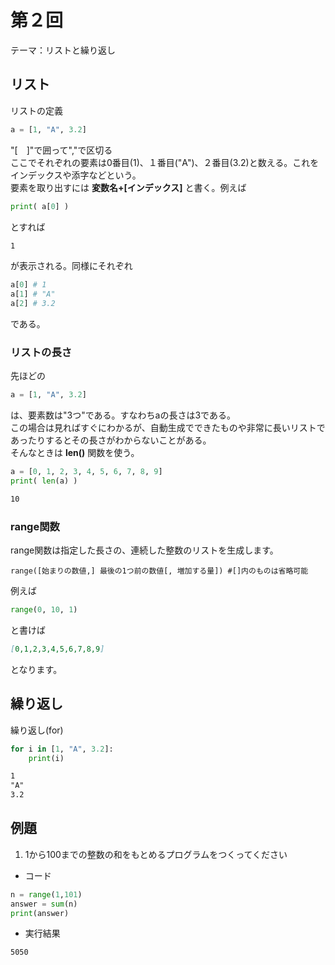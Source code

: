 # 第２回
テーマ：リストと繰り返し

## リスト

リストの定義
```python
a = [1, "A", 3.2]
```
"[　]"で囲って","で区切る  
ここでそれぞれの要素は0番目(1)、１番目("A")、２番目(3.2)と数える。これをインデックスや添字などという。  
要素を取り出すには **変数名+[インデックス]** と書く。例えば  
```python
print( a[0] )
```
とすれば
```Markdown
1
```
が表示される。同様にそれぞれ  
```python
a[0] # 1
a[1] # "A"
a[2] # 3.2
```
である。

### リストの長さ
先ほどの
```python
a = [1, "A", 3.2]
```
は、要素数は"3つ"である。すなわちaの長さは3である。  
この場合は見ればすぐにわかるが、自動生成でできたものや非常に長いリストであったりするとその長さがわからないことがある。  
そんなときは **len()** 関数を使う。  
```python
a = [0, 1, 2, 3, 4, 5, 6, 7, 8, 9]
print( len(a) )
```
```Markdown
10
```

### range関数  
range関数は指定した長さの、連続した整数のリストを生成します。  
```
range([始まりの数値,] 最後の1つ前の数値[, 増加する量]) #[]内のものは省略可能
```  
例えば  
```python
range(0, 10, 1)
```  
と書けば
```Markdown
[0,1,2,3,4,5,6,7,8,9]
```
となります。


## 繰り返し

繰り返し(for)
```python
for i in [1, "A", 3.2]:
    print(i)
```
```Markdown
1
"A"
3.2
```

## 例題  
1. 1から100までの整数の和をもとめるプログラムをつくってください

- コード

```python
n = range(1,101)
answer = sum(n)
print(answer)
```

- 実行結果

```Markdown
5050
```

